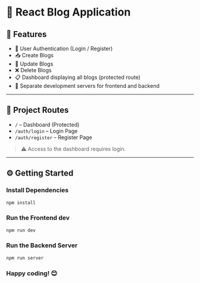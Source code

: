# 📝 React Blog Application

## 🚀 Features

- 🔐 User Authentication (Login / Register)
- 📥 Create Blogs
- 📝 Update Blogs
- ❌ Delete Blogs
- 📋 Dashboard displaying all blogs (protected route)
- 📁 Separate development servers for frontend and backend

---

## 📂 Project Routes

- `/` – Dashboard (Protected)
- `/auth/login` – Login Page
- `/auth/register` – Register Page

> ⚠️ Access to the dashboard requires login.

---

## ⚙️ Getting Started

### Install Dependencies

```bash
npm install
```

### Run the Frontend dev

```bash
npm run dev
```

### Run the Backend Server

```bash
npm run server
```

### Happy coding! 😊
